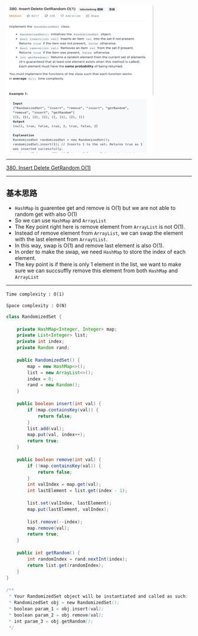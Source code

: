 <img src="2022-11-05-15-29-20.png" width="400" height="400"/>


___
[380. Insert Delete GetRandom O(1)](https://leetcode.com/problems/insert-delete-getrandom-o1/)
___


## 基本思路
* `HashMap` is guarentee get and remove is O(1) but we are not able to random get with also O(1)
* So we can use `HashMap` and `ArrayList`
* The Key point right here is remove element from `ArrayList` is not O(1).
* Instead of remove element from `ArrayList`, we can swap the element with the last element from `ArraytList`.
* In this way, swap is O(1) and remove last element is also O(1).
* In order to make the swap, we need `HashMap` to store the index of each element.
* The key point is if there is only 1 element in the list, we want to make sure we can succsuffly remove this element from both `HashMap` and `ArrayList`

___

`Time complexity : O(1)`

`Space complexity : O(N)`
```java
class RandomizedSet {

    private HashMap<Integer, Integer> map;
    private List<Integer> list;
    private int index;
    private Random rand;
    
    public RandomizedSet() {
        map = new HashMap<>();
        list = new ArrayList<>();
        index = 0;
        rand = new Random();
    }
    
    public boolean insert(int val) {
        if (map.containsKey(val)) {
            return false;
        }
        list.add(val);
        map.put(val, index++);
        return true;
    }
    
    public boolean remove(int val) {
        if (!map.containsKey(val)) {
            return false;
        }
        int valIndex = map.get(val);
        int lastElement = list.get(index - 1);
        
        list.set(valIndex, lastElement);
        map.put(lastElement, valIndex);
        
        list.remove(--index);
        map.remove(val);
        return true;
    }
    
    public int getRandom() {
        int randomIndex = rand.nextInt(index); 
        return list.get(randomIndex);
    }
}

/**
 * Your RandomizedSet object will be instantiated and called as such:
 * RandomizedSet obj = new RandomizedSet();
 * boolean param_1 = obj.insert(val);
 * boolean param_2 = obj.remove(val);
 * int param_3 = obj.getRandom();
 */
```